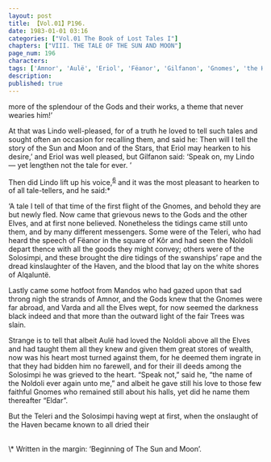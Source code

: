 ```yaml
---
layout: post
title: 【Vol.01】P196.
date: 1983-01-01 03:16
categories: ["Vol.01 The Book of Lost Tales I"]
chapters: ["VIII. THE TALE OF THE SUN AND MOON"]
page_num: 196
characters: 
tags: ['Amnor', 'Aulë', 'Eriol', 'Fëanor', 'Gilfanon', 'Gnomes', 'the Haven', 'Kinslaughter', 'Kinslaying', 'Lindo', 'Alqaluntë', 'Mandos', 'Moon, The', 'Noldoli', 'Solosimpi', 'Stars', 'Sun, The', 'Teleri', 'Two Trees']
description: 
published: true
---
```


<p style="text-indent: 0;">
more of the splendour of the Gods and their works, a theme that never wearies him!’
</p>

At that was Lindo well-pleased, for of a truth he loved to tell such tales and sought often an occasion for recalling them, and said he: Then will I tell the story of the Sun and Moon and of the Stars, that Eriol may hearken to his desire,’ and Eriol was well pleased, but Gilfanon said: ‘Speak on, my Lindo — yet lengthen not the tale for ever. ’

Then did Lindo lift up his voice,<SUP>[6]({{site.baseurl}}/vol01-p219)</SUP> and it was the most pleasant to hearken to of all tale-tellers, and he said:\*

‘A tale I tell of that time of the first flight of the Gnomes, and behold they are but newly fled. Now came that grievous news to the Gods and the other Elves, and at first none believed. Nonetheless the tidings came still unto them, and by many different messengers. Some were of the Teleri, who had heard the speech of Fëanor in the square of Kôr and had seen the Noldoli depart thence with all the goods they might convey; others were of the Solosimpi, and these brought the dire tidings of the swanships’ rape and the dread kinslaughter of the Haven, and the blood that lay on the white shores of Alqaluntë.

Lastly came some hotfoot from Mandos who had gazed upon that sad throng nigh the strands of Amnor, and the Gods knew that the Gnomes were far abroad, and Varda and all the Elves wept, for now seemed the darkness black indeed and that more than the outward light of the fair Trees was slain.

Strange is to tell that albeit Aulë had loved the Noldoli above all the Elves and had taught them all they knew and given them great stores of wealth, now was his heart most turned against them, for he deemed them ingrate in that they had bidden him no farewell, and for their ill deeds among the Solosimpi he was grieved to the heart. “Speak not,” said he, “the name of the Noldoli ever again unto me,” and albeit he gave still his love to those few faithful Gnomes who remained still about his halls, yet did he name them thereafter “Eldar”.

But the Teleri and the Solosimpi having wept at first, when the onslaught of the Haven became known to all dried their

<BR>
\* Written in the margin: ‘Beginning of The Sun and Moon’.


